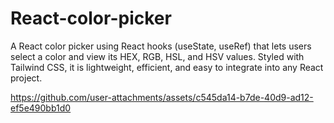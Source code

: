 # React-color-picker
A React color picker using React hooks (useState, useRef) that lets users select a color and view its HEX, RGB, HSL, and HSV values. Styled with Tailwind CSS, it is lightweight, efficient, and easy to integrate into any React project.

https://github.com/user-attachments/assets/c545da14-b7de-40d9-ad12-ef5e490bb1d0


